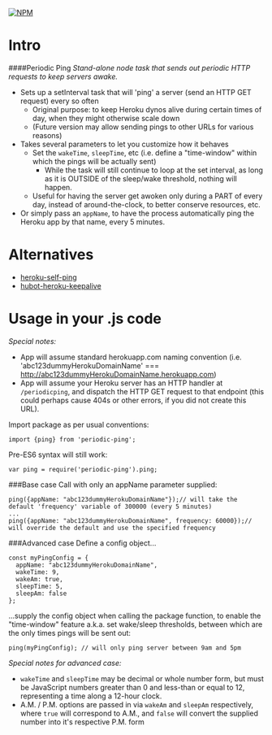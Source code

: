 [![NPM](https://nodei.co/npm/periodic-ping.png?downloads=true&downloadRank=true&stars=true)](https://nodei.co/npm/periodic-ping/)

# Intro

####Periodic Ping
_Stand-alone node task that sends out periodic HTTP requests to keep servers awake._

- Sets up a setInterval task that will 'ping' a server (send an HTTP GET request) every so often
    - Original purpose: to keep Heroku dynos alive during certain times of day, when they might otherwise scale down
    - (Future version may allow sending pings to other URLs for various reasons)
- Takes several parameters to let you customize how it behaves
    - Set the `wakeTime`, `sleepTime`, etc (i.e. define a "time-window" within which the pings will be actually sent)
        - While the task will still continue to loop at the set interval, as long as it is OUTSIDE of the sleep/wake threshold, nothing will happen.
    - Useful for having the server get awoken only during a PART of every day, instead of around-the-clock, to better conserve resources, etc.
- Or simply pass an `appName`, to have the process automatically ping the Heroku app by that name, every 5 minutes.


# Alternatives

- [heroku-self-ping](https://www.npmjs.com/package/heroku-self-ping)
- [hubot-heroku-keepalive](https://www.npmjs.com/package/hubot-heroku-keepalive)

# Usage in your .js code

_Special notes:_

- App will assume standard herokuapp.com naming convention (i.e. 'abc123dummyHerokuDomainName' === http://abc123dummyHerokuDomainName.herokuapp.com)
- App will assume your Heroku server has an HTTP handler at `/periodicping`, and dispatch the HTTP GET request to that endpoint (this could perhaps cause 404s or other errors, if you did not create this URL).

Import package as per usual conventions:
```JS
import {ping} from 'periodic-ping';
```

Pre-ES6 syntax will still work:
```JS
var ping = require('periodic-ping').ping;
```

###Base case
Call with only an appName parameter supplied:
```JS
ping({appName: "abc123dummyHerokuDomainName"});// will take the default 'frequency' variable of 300000 (every 5 minutes)
...
ping({appName: "abc123dummyHerokuDomainName", frequency: 60000});// will override the default and use the specified frequency
```

###Advanced case
Define a config object...
```JS
const myPingConfig = {
  appName: "abc123dummyHerokuDomainName",
  wakeTime: 9,
  wakeAm: true,
  sleepTime: 5,
  sleepAm: false
};
```

...supply the config object when calling the package function, to enable the "time-window" feature a.k.a. set wake/sleep thresholds, between which are the only times pings will be sent out:
```JS
ping(myPingConfig); // will only ping server between 9am and 5pm
```
_Special notes for advanced case:_

- `wakeTime` and `sleepTime` may be decimal or whole number form, but must be JavaScript numbers greater than 0 and less-than or equal to 12, representing a time along a 12-hour clock.
- A.M. / P.M. options are passed in via `wakeAm` and `sleepAm` respectively, where `true` will correspond to A.M., and `false` will convert the supplied number into it's respective P.M. form
